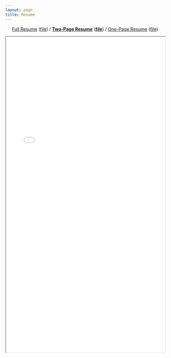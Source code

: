 ```yaml
---
layout: page
title: Resume
---
```


<div class="empty_subtitle"></div>
<p style="text-align:center"><a href="/full_resume">Full Resume</a> (<a href="/docs/resume_long_antonio_franques.pdf">file</a>)  /  <a style="font-weight:bold" href="/2page_resume">Two-Page Resume</a> (<a style="font-weight:bold" href="/docs/resume_2page_antonio_franques.pdf">file</a>)  /  <a href="/short_resume">One-Page Resume</a> (<a href="/docs/resume_short_antonio_franques.pdf">file</a>)</p>
<iframe src="/docs/resume_2page_antonio_franques.pdf" width="100%" height="1000px"></iframe>
